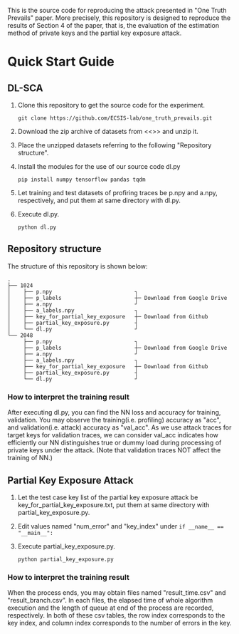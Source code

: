 This is the source code for reproducing the attack presented in "One Truth Prevails" paper.
More precisely, this repository is designed to reproduce the results of Section 4 of the paper, that is, the evaluation of the estimation method of private keys and the partial key exposure attack.

# Quick Start Guide

## DL-SCA

1. Clone this repository to get the source code for the experiment.

    ```git clone https://github.com/ECSIS-lab/one_truth_prevails.git```

2. Download the zip archive of datasets from <<<URL>>> and unzip it.

3. Place the unzipped datasets referring to the following "Repository structure".

4. Install the modules for the use of our source code dl.py

    ```pip install numpy tensorflow pandas tqdm```

5. Let training and test datasets of profiring traces be p.npy and a.npy, respectively, and put them at same directory with dl.py.

6. Execute dl.py.

   ```python dl.py``` 

## Repository structure
The structure of this repository is shown below:
```
.
├── 1024
│    ├── p.npy                          ┐
│    ├── p_labels                       ┼─ Download from Google Drive
│    ├── a.npy                          ┘
│    ├── a_labels.npy                   ┐
│    ├── key_for_partial_key_exposure   ┼─ Download from Github
│    ├── partial_key_exposure.py        ┤
│    └── dl.py                          ┘
└── 2048
     ├── p.npy                          ┐
     ├── p_labels                       ┼─ Download from Google Drive
     ├── a.npy                          ┘
     ├── a_labels.npy                   ┐
     ├── key_for_partial_key_exposure   ┼─ Download from Github
     ├── partial_key_exposure.py        ┤
     └── dl.py                          ┘
```

### How to interpret the training result

After executing dl.py, you can find the NN loss and accuracy for training, validation.
You may observe the training(i.e. profiling) accuracy as "acc", and validation(i.e. attack) accuracy as "val_acc".
As we use attack traces for target keys for validation traces, we can consider val_acc indicates how efficiently our NN distinguishes true or dummy load during processing of private keys under the attack. (Note that validation traces NOT affect the training of NN.)

## Partial Key Exposure Attack

1. Let the test case key list of the partial key exposure attack be key_for_partial_key_exposure.txt, put them at same directory with partial_key_exposure.py.

2. Edit values named "num_error" and "key_index" under ```if __name__ == "__main__":```

3. Execute partial_key_exposure.py.

   ```python partial_key_exposure.py``` 

### How to interpret the training result

When the process ends, you may obtain files named "result_time.csv" and "result_branch.csv".
In each files, the elapsed time of whole algorithm execution and the length of queue at end of the process are recorded, respectively.
In both of these csv tables, the row index corresponds to the key index, and column index corresponds to the number of errors in the key.

